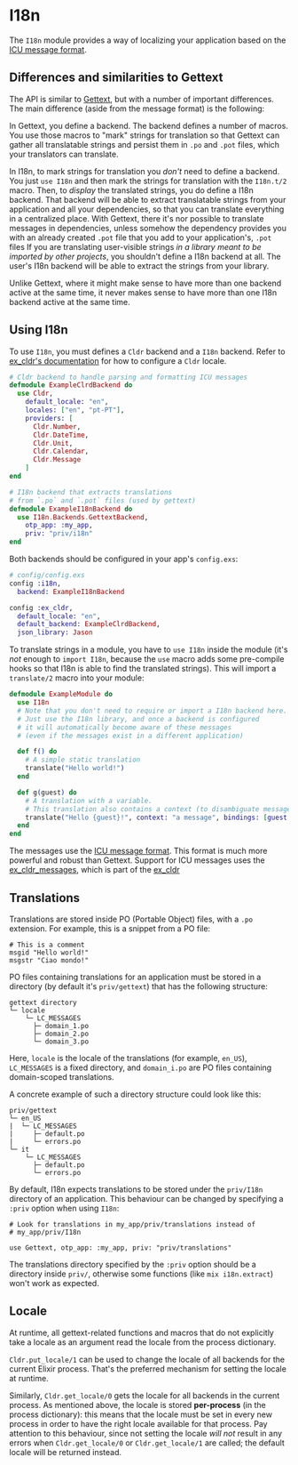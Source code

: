 # I18n

The `I18n` module provides a way of localizing your application
based on the [ICU message format](https://unicode-org.github.io/icu/).

## Differences and similarities to Gettext

The API is similar to [Gettext](https://hexdocs.pm/gettext/Gettext.html),
but with a number of important differences.
The main difference (aside from the message format) is the following:

In Gettext, you define a backend.
The backend defines a number of macros.
You use those macros to "mark" strings for translation
so that Gettext can gather all translatable strings and persist them
in `.po` and `.pot` files, which your translators can translate.

In I18n, to mark strings for translation you *don't* need
to define a backend.
You just `use I18n` and then mark the strings for translation
with the `I18n.t/2` macro.
Then, to *display* the translated strings, you do define a I18n backend.
That backend will be able to extract translatable strings from your
application and all your dependencies, so that you can translate
everything in a centralized place.
With Gettext, there it's nor possible to translate messages in dependencies,
unless somehow the dependency provides you with an already created `.pot`
file that you add to your application's, `.pot` files
If you are translating user-visible strings
*in a library meant to be imported by other projects*, you shouldn't
define a I18n backend at all.
The user's I18n backend will be able to extract the strings from your library.

Unlike Gettext, where it might make sense to have more than one backend active
at the same time, it never makes sense to have more than one I18n backend
active at the same time.

## Using I18n

To use `I18n`, you must defines a `Cldr` backend and a `I18n` backend.
Refer to [ex_cldr's documentation]() for how to configure a `Cldr` locale.

```elixir
# Cldr backend to handle parsing and formatting ICU messages
defmodule ExampleClrdBackend do
  use Cldr,
    default_locale: "en",
    locales: ["en", "pt-PT"],
    providers: [
      Cldr.Number,
      Cldr.DateTime,
      Cldr.Unit,
      Cldr.Calendar,
      Cldr.Message
    ]
end

# I18n backend that extracts translations
# from `.po` and `.pot` files (used by gettext)
defmodule ExampleI18nBackend do
  use I18n.Backends.GettextBackend,
    otp_app: :my_app,
    priv: "priv/i18n"
end
```

Both backends should be configured in your app's `config.exs`:

```elixir
# config/config.exs
config :i18n,
  backend: ExampleI18nBackend

config :ex_cldr,
  default_locale: "en",
  default_backend: ExampleClrdBackend,
  json_library: Jason
```

To translate strings in a module, you have to `use I18n` inside the module
(it's *not* enough to `import I18n`, because the `use` macro adds some
pre-compile hooks so that I18n is able to find the translated strings).
This will import a `translate/2` macro into your module:

```elixir
defmodule ExampleModule do
  use I18n
  # Note that you don't need to require or import a I18n backend here.
  # Just use the I18n library, and once a backend is configured
  # it will automatically become aware of these messages
  # (even if the messages exist in a different application)

  def f() do
    # A simple static translation
    translate("Hello world!")
  end

  def g(guest) do
    # A translation with a variable.
    # This translation also contains a context (to disambiguate messages with the same text)
    translate("Hello {guest}!", context: "a message", bindings: [guest: guest])
  end
end
```

The messages use the [ICU message format](https://unicode-org.github.io/icu/).
This format is much more powerful and robust than Gettext.
Support for ICU messages uses the
[ex_cldr_messages](https://hexdocs.pm/ex_cldr_messages/readme.html),
which is part of the [ex_cldr](https://hexdocs.pm/ex_cldr/readme.html)

## Translations

Translations are stored inside PO (Portable Object) files, with a `.po`
extension. For example, this is a snippet from a PO file:

    # This is a comment
    msgid "Hello world!"
    msgstr "Ciao mondo!"

PO files containing translations for an application must be stored in a
directory (by default it's `priv/gettext`) that has the following structure:

    gettext directory
    └─ locale
        └─ LC_MESSAGES
          ├─ domain_1.po
          ├─ domain_2.po
          └─ domain_3.po

Here, `locale` is the locale of the translations (for example, `en_US`),
`LC_MESSAGES` is a fixed directory, and `domain_i.po` are PO files containing
domain-scoped translations.

A concrete example of such a directory structure could look like this:

    priv/gettext
    └─ en_US
    |  └─ LC_MESSAGES
    |     ├─ default.po
    |     └─ errors.po
    └─ it
        └─ LC_MESSAGES
          ├─ default.po
          └─ errors.po

By default, I18n expects translations to be stored under the `priv/I18n`
directory of an application. This behaviour can be changed by specifying a
`:priv` option when using `I18n`:

    # Look for translations in my_app/priv/translations instead of
    # my_app/priv/I18n

    use Gettext, otp_app: :my_app, priv: "priv/translations"

The translations directory specified by the `:priv` option should be a directory
inside `priv/`, otherwise some functions (like `mix i18n.extract`) won't work
as expected.

## Locale

At runtime, all gettext-related functions and macros that do not explicitly
take a locale as an argument read the locale from the process dictionary.

`Cldr.put_locale/1` can be used to change the locale of all backends for
the current Elixir process. That's the preferred mechanism for setting the
locale at runtime.

Similarly, `Cldr.get_locale/0` gets the locale for all backends in the
current process. As mentioned above, the locale is stored **per-process**
(in the process dictionary): this means that the locale must be set
in every new process in order to have the right locale available for that process.
Pay attention to this behaviour, since not setting the locale *will not*
result in any errors when `Cldr.get_locale/0` or `Cldr.get_locale/1`
are called; the default locale will be returned instead.